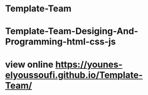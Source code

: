 # Template-Team
Template-Team-Desiging-And-Programming-html-css-js
===================================================================================
view online https://younes-elyoussoufi.github.io/Template-Team/
===================================================================================

